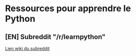 # Ressources pour apprendre le Python

## [EN] Subreddit "/r/learnpython"
 [Lien wiki du subreddit](https://www.reddit.com/r/learnpython/wiki/index)
